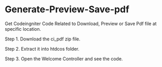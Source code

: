 # Generate-Preview-Save-pdf

Get Codeingniter Code Related to Download, Preview or Save Pdf file at specific location.

Step 1. Download the ci_pdf zip file.

Step 2. Extract it into htdcos folder.

Step 3. Open the Welcome Controller and see the code.
